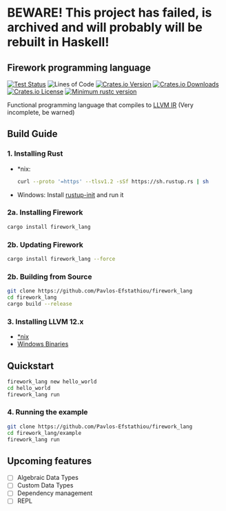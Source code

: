 # BEWARE! This project has failed, is archived and will probably will be rebuilt in Haskell!
## Firework programming language

[![Test Status](https://github.com/Pavlos-Efstathiou/firework_lang/workflows/Rust/badge.svg?event=push)](https://github.com/Pavlos-Efstathiou/firework_lang/actions)
![Lines of Code](https://tokei.rs/b1/github/Pavlos-Efstathiou/firework_lang)
[![Crates.io Version](https://img.shields.io/crates/v/firework_lang)](https://crates.io/crates/firework_lang)
[![Crates.io Downloads](https://img.shields.io/crates/d/firework_lang)](https://crates.io/crates/firework_lang)
[![Crates.io License](https://img.shields.io/crates/l/firework_lang)](https://crates.io/crates/firework_lang)
[![Minimum rustc version](https://img.shields.io/badge/rustc-1.46.0+-blue.svg)](https://blog.rust-lang.org/2020/08/27/Rust-1.46.0.html)

Functional programming language that compiles to [LLVM IR](https://llvm.org/docs/LangRef.html) (Very incomplete, be warned)

## Build Guide

### 1. Installing Rust

- *nix:
	```sh
	curl --proto '=https' --tlsv1.2 -sSf https://sh.rustup.rs | sh
	```
	
- Windows:
	Install [rustup-init](https://static.rust-lang.org/rustup/dist/i686-pc-windows-gnu/rustup-init.exe) and run it
  
### 2a. Installing Firework
```sh
cargo install firework_lang
```
### 2b. Updating Firework
```sh
cargo install firework_lang --force
```

### 2b. Building from Source
```sh
git clone https://github.com/Pavlos-Efstathiou/firework_lang
cd firework_lang
cargo build --release
```


### 3. Installing LLVM 12.x

- [*nix](https://llvm.org/docs/CMake.html)
- [Windows Binaries](https://github.com/PLC-lang/llvm-package-windows/releases/tag/v12.0.1)

## Quickstart

```sh
firework_lang new hello_world
cd hello_world
firework_lang run
```

### 4. Running the example

```sh
git clone https://github.com/Pavlos-Efstathiou/firework_lang
cd firework_lang/example
firework_lang run
```

## Upcoming features

- [ ] Algebraic Data Types
- [ ] Custom Data Types
- [ ] Dependency management
- [ ] REPL